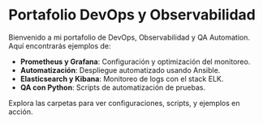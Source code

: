 # Portafolio DevOps y Observabilidad

Bienvenido a mi portafolio de DevOps, Observabilidad y QA Automation. Aquí encontrarás ejemplos de:
- **Prometheus y Grafana**: Configuración y optimización del monitoreo.
- **Automatización**: Despliegue automatizado usando Ansible.
- **Elasticsearch y Kibana**: Monitoreo de logs con el stack ELK.
- **QA con Python**: Scripts de automatización de pruebas.

Explora las carpetas para ver configuraciones, scripts, y ejemplos en acción.

